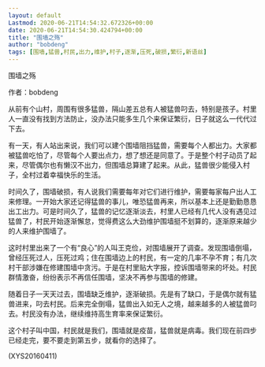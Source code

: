 ```yaml
---
layout: default
Lastmod: 2020-06-21T14:54:32.672326+00:00
date: 2020-06-21T14:54:30.424794+00:00
title: "围墙之殇"
author: "bobdeng"
tags: [围墙,猛兽,村民,出力,维护,村子,逐渐,压死,破损,繁衍,新语丝]
---
```


围墙之殇

作者：bobdeng

从前有个山村，周围有很多猛兽，隔山差五总有人被猛兽叼去，特别是孩子。村里人一直没有找到方法防止，没办法只能多生几个来保证繁衍，日子就这么一代代过下去。

有一天，有人站出来说，我们可以建个围墙阻挡猛兽，需要每个人都出力。大家都被猛兽吃怕了，尽管每个人要出点力，想了想还是同意了。于是整个村子动员了起来，尽管偶尔也有懒汉不出力，但围墙总算建了起来。从此，猛兽很少能侵入村子，全村过着幸福快乐的生活。

时间久了，围墙破损，有人说我们需要每年对它们进行维护，需要每家每户出人工来修理。一开始大家还记得猛兽的事儿，唯恐猛兽再来，所以基本上还是勤勤恳恳出工出力。可是时间久了，猛兽的记忆逐渐淡去，村里人已经有几代人没有遇见过猛兽了，村民开始逐渐懈怠，觉得费这么大劲维护围墙挺不划算的，逐渐原来越少的人来维护围墙了。

这时村里出来了一个有“良心”的人叫王克俭，对围墙展开了调查。发现围墙倒塌，曾经压死过人，压死过鸡；住在围墙边上的村民，有一定的几率不孕不育；有几次村干部涉嫌在修建围墙中贪污。于是在村里贴大字报，控诉围墙带来的坏处。村民群情激奋，纷纷表示不再信任围墙，坚决不再参与围墙的修建。

随着日子一天天过去，围墙缺乏维护，逐渐破损。先是有了缺口，于是偶尔就有猛兽进来，叼去村民。后来完全倒塌，猛兽出入如无人之境，越来越多的人被猛兽叼去。村民没有办法，继续维持高生育率来保证繁衍。

这个村子叫中国，村民就是我们，围墙就是疫苗，猛兽就是病毒。我们现在前四步已经走完，要不要走到第五步，就看你的选择了。

(XYS20160411)

